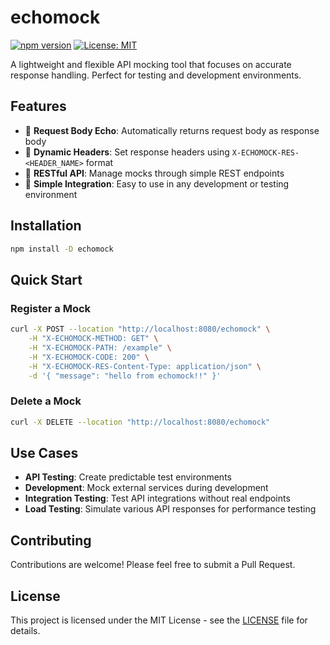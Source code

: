 # echomock

[![npm version](https://badge.fury.io/js/echomock.svg)](https://badge.fury.io/js/echomock)
[![License: MIT](https://img.shields.io/badge/License-MIT-yellow.svg)](https://opensource.org/licenses/MIT)

A lightweight and flexible API mocking tool that focuses on accurate response handling. Perfect for testing and development environments.

## Features

- 🔄 **Request Body Echo**: Automatically returns request body as response body
- 🎯 **Dynamic Headers**: Set response headers using `X-ECHOMOCK-RES-<HEADER_NAME>` format
- 📝 **RESTful API**: Manage mocks through simple REST endpoints
- 🚀 **Simple Integration**: Easy to use in any development or testing environment

## Installation

```bash
npm install -D echomock
```

## Quick Start

### Register a Mock

```bash
curl -X POST --location "http://localhost:8080/echomock" \
    -H "X-ECHOMOCK-METHOD: GET" \
    -H "X-ECHOMOCK-PATH: /example" \
    -H "X-ECHOMOCK-CODE: 200" \
    -H "X-ECHOMOCK-RES-Content-Type: application/json" \
    -d '{ "message": "hello from echomock!!" }'
```

### Delete a Mock

```bash
curl -X DELETE --location "http://localhost:8080/echomock"
```

## Use Cases

- **API Testing**: Create predictable test environments
- **Development**: Mock external services during development
- **Integration Testing**: Test API integrations without real endpoints
- **Load Testing**: Simulate various API responses for performance testing

## Contributing

Contributions are welcome! Please feel free to submit a Pull Request.

## License

This project is licensed under the MIT License - see the [LICENSE](LICENSE) file for details.
